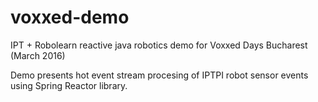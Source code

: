 # voxxed-demo
IPT + Robolearn reactive java robotics demo for Voxxed Days Bucharest (March 2016) 

Demo presents hot event stream procesing of IPTPI robot sensor events using Spring Reactor library.
